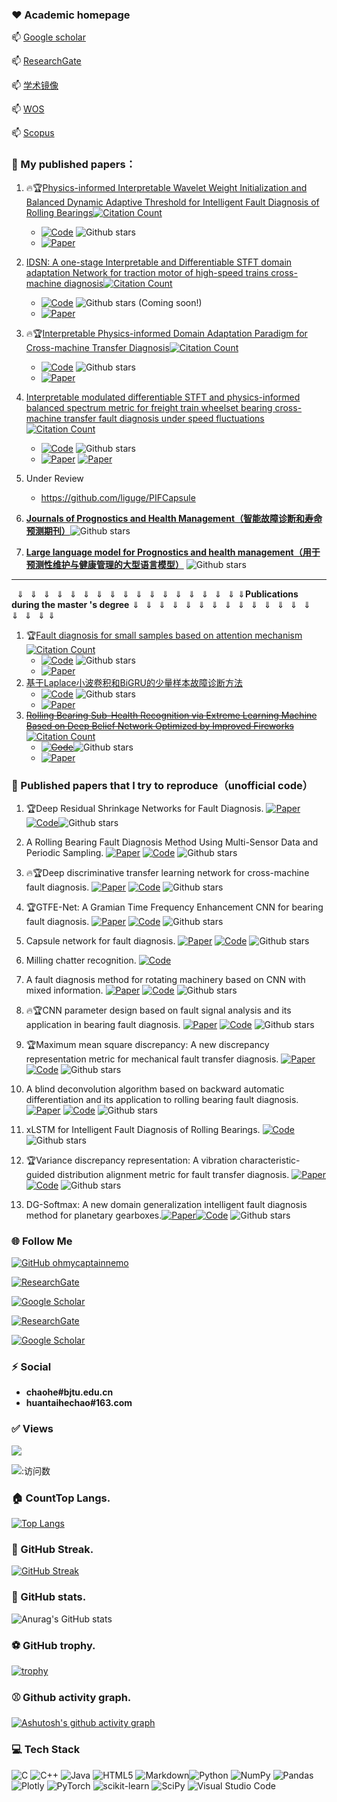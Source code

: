 <!--
**liguge/liguge** is a ✨ _special_ ✨ repository because its `README.md` (this file) appears on your GitHub profile.


<h1 align="center"><img src="https://media.giphy.com/media/1nctTrbXXmMHUVAaOo/giphy.gif" width="100%"></h1>

<h1 align="center">Hi <img src="https://media.giphy.com/media/RzqkoOmhuh86XsECvl/giphy.gif" width="50">, I'm chao He!</h1>

Here are some ideas to get you started:

- 🔭 I’m currently working on ...
- 🌱 I’m currently learning ...
- 👯 I’m looking to collaborate on ...
- 🤔 I’m looking for help with ...
- 💬 Ask me about ...
- 📫 How to reach me: ...
- 😄 Pronouns: ...
- ⚡ Fun fact: ...
-->

### ❤️ Academic homepage

  📫         [Google scholar](https://scholar.google.com/citations?user=1DtpMlAAAAAJ&hl=en)

  📫         [ResearchGate](https://www.researchgate.net/profile/Chao-He-64)

  📫         [学术镜像](https://sc.panda985.com/citations?user=1DtpMlAAAAAJ&hl=zh-CN&oi=sra)

  📫         [WOS](https://www.webofscience.com/wos/author/record/HCJ-0483-2022)

  📫         [Scopus](https://www.scopus.com/authid/detail.uri?authorId=57222401905)


### 🌱 My published papers：
1. :fire::trophy:[Physics-informed Interpretable Wavelet Weight Initialization and Balanced Dynamic Adaptive Threshold for Intelligent Fault Diagnosis of Rolling Bearings](https://doi.org/10.1016/j.jmsy.2023.08.014)[![Citation Count](https://img.shields.io/badge/citations-109-blue)](https://example.com/link_to_your_paper)

   - [![Code](https://img.shields.io/badge/Code-Website-blue.svg?logo=arXiv&logoColor=red)](https://github.com/liguge/EWSNet)  ![Github stars](https://img.shields.io/github/stars/liguge/EWSNet.svg)  
   - [![Paper](https://img.shields.io/badge/Paper-DOI-red.svg?logo=arXiv&logoColor=red)](https://doi.org/10.1016/j.jmsy.2023.08.014)
2. [IDSN: A one-stage Interpretable and Differentiable STFT domain adaptation Network for traction motor of high-speed trains cross-machine diagnosis](https://doi.org/10.1016/j.ymssp.2023.110846)[![Citation Count](https://img.shields.io/badge/citations-50-blue)](https://example.com/link_to_your_paper)
   
   - [![Code](https://img.shields.io/badge/Code-Website-blue.svg?logo=arXiv&logoColor=red)](https://github.com/liguge/IDSN_public)  ![Github stars](https://img.shields.io/github/stars/liguge/IDSN_public.svg)  (Coming soon!)
   - [![Paper](https://img.shields.io/badge/Paper-DOI-red.svg?logo=arXiv&logoColor=red)](https://doi.org/10.1016/j.ymssp.2023.110846)
3. :fire::trophy:[Interpretable Physics-informed Domain Adaptation Paradigm for Cross-machine Transfer Diagnosis](https://doi.org/10.1016/j.knosys.2024.111499)[![Citation Count](https://img.shields.io/badge/citations-60-blue)](https://example.com/link_to_your_paper)

   - [![Code](https://img.shields.io/badge/Code-Website-blue.svg?logo=arXiv&logoColor=red)](https://github.com/liguge/WIDAN)  ![Github stars](https://img.shields.io/github/stars/liguge/WIDAN.svg)  
   - [![Paper](https://img.shields.io/badge/Paper-DOI-red.svg?logo=arXiv&logoColor=red)](https://doi.org/10.1016/j.knosys.2024.111499)
4. [Interpretable modulated differentiable STFT and physics-informed balanced spectrum metric for freight train wheelset bearing cross-machine transfer fault diagnosis under speed fluctuations](https://doi.org/10.1016/j.aei.2024.102568)[![Citation Count](https://img.shields.io/badge/citations-66-blue)](https://example.com/link_to_your_paper)
   
   - [![Code](https://img.shields.io/badge/Code-Website-blue.svg?logo=arXiv&logoColor=red)](https://github.com/liguge/PyDSN)  ![Github stars](https://img.shields.io/github/stars/liguge/PyDSN.svg)  
   - [![Paper](https://img.shields.io/badge/Paper_1-DOI-red.svg?logo=arXiv&logoColor=red)](https://doi.org/10.1016/j.aei.2024.102568)  [![Paper](https://img.shields.io/badge/Paper_2-ARXIV-red.svg?logo=arXiv&logoColor=red)](https://doi.org/10.48550/arXiv.2406.11917)
5. Under Review
   - https://github.com/liguge/PIFCapsule
6. **[Journals of Prognostics and Health Management（智能故障诊断和寿命预测期刊）](https://github.com/liguge/Journals-for-Prognostics-and-Health-Management)**![Github stars](https://img.shields.io/github/stars/liguge/Journals-for-Prognostics-and-Health-Management.svg)
7. **[Large language model for Prognostics and health management（用于预测性维护与健康管理的大型语言模型）](https://github.com/liguge/Large-language-model-for-Prognostics-and-health-management)** ![Github stars](https://img.shields.io/github/stars/liguge/Large-language-model-for-Prognostics-and-health-management.svg)

   

------

   


​                                       $\Downarrow\Downarrow\Downarrow\Downarrow\Downarrow\Downarrow\Downarrow\Downarrow\Downarrow\Downarrow\Downarrow\Downarrow\Downarrow\Downarrow\Downarrow\Downarrow\Downarrow\Downarrow$**Publications during the master 's degree**$\Downarrow\Downarrow\Downarrow\Downarrow\Downarrow\Downarrow\Downarrow\Downarrow\Downarrow\Downarrow\Downarrow\Downarrow\Downarrow\Downarrow\Downarrow\Downarrow\Downarrow\Downarrow$

1. :trophy:[Fault diagnosis for small samples based on attention mechanism](https://doi.org/10.1016/j.measurement.2021.110242) [![Citation Count](https://img.shields.io/badge/citations-220-blue)](https://example.com/link_to_your_paper)   
    - [![Code](https://img.shields.io/badge/Code-Website-blue.svg?logo=arXiv&logoColor=red)](https://github.com/liguge/Fault-diagnosis-for-small-samples-based-on-attention-mechanism)  ![Github stars](https://img.shields.io/github/stars/liguge/Fault-diagnosis-for-small-samples-based-on-attention-mechanism.svg)  
   - [![Paper](https://img.shields.io/badge/Paper-DOI-red.svg?logo=arXiv&logoColor=red)](https://doi.org/10.1016/j.measurement.2021.110242)
3. [基于Laplace小波卷积和BiGRU的少量样本故障诊断方法](https://kns.cnki.net/kcms2/article/abstract?v=YoFA4grnCX4IptBzWglGXApO5AGPdZ156g6v-p2jrPHNmVObS4A1qgfoVQ5DLQmA0tZPfcGejDUBj3Pn0PsDC_CaIm9TKNDyXl3emEIY_kWSGFi3qKnIFL9hMXTytEQaZrlUvmHXxiA=&uniplatform=NZKPT&flag=copy)
    - [![Code](https://img.shields.io/badge/Code-Website-blue.svg?logo=arXiv&logoColor=red)](https://github.com/liguge/DLWCB)  ![Github stars](https://img.shields.io/github/stars/liguge/DLWCB.svg)
   - [![Paper](https://img.shields.io/badge/Paper-DOI-red.svg?logo=arXiv&logoColor=red)](https://kns.cnki.net/kcms2/article/abstract?v=YoFA4grnCX4IptBzWglGXApO5AGPdZ156g6v-p2jrPHNmVObS4A1qgfoVQ5DLQmA0tZPfcGejDUBj3Pn0PsDC_CaIm9TKNDyXl3emEIY_kWSGFi3qKnIFL9hMXTytEQaZrlUvmHXxiA=&uniplatform=NZKPT&flag=copy)
8. ~~[Rolling Bearing Sub-Health Recognition via Extreme Learning Machine Based on Deep Belief Network Optimized by Improved Fireworks](https://doi.org/10.1109/ACCESS.2021.3064962)~~ [![Citation Count](https://img.shields.io/badge/citations-25-blue)](https://example.com/link_to_your_paper)     
    -  ~~[![Code](https://img.shields.io/badge/Code-Website-blue.svg?logo=arXiv&logoColor=red)](https://github.com/liguge/FWA-DBN-ELM-for-intelligent-fault-diagnosis)~~![Github stars](https://img.shields.io/github/stars/liguge/FWA-DBN-ELM-for-intelligent-fault-diagnosis.svg)
    -  [![Paper](https://img.shields.io/badge/Paper-DOI-red.svg?logo=arXiv&logoColor=red)](https://doi.org/10.1109/ACCESS.2021.3064962)




### 💬 Published papers that I try to reproduce（unofficial code）

1. :trophy:Deep Residual Shrinkage Networks for Fault Diagnosis. [![Paper](https://img.shields.io/badge/Paper-DOI-red.svg?logo=arXiv&logoColor=red)](https://doi.org/10.1109/TII.2019.2943898) [![Code](https://img.shields.io/badge/Code-Website-blue.svg?logo=arXiv&logoColor=red)](https://github.com/liguge/Deep-Residual-Shrinkage-Networks-for-intelligent-fault-diagnosis-DRSN-)![Github stars](https://img.shields.io/github/stars/liguge/Deep-Residual-Shrinkage-Networks-for-intelligent-fault-diagnosis-DRSN-.svg)

2. A Rolling Bearing Fault Diagnosis Method Using Multi-Sensor Data and Periodic Sampling. [![Paper](https://img.shields.io/badge/Paper-DOI-red.svg?logo=arXiv&logoColor=red)](https://doi.org/10.1109/ICME52920.2022.9859658) [![Code](https://img.shields.io/badge/Code-Website-blue.svg?logo=arXiv&logoColor=red)](https://github.com/liguge/MDPS_pytorch) ![Github stars](https://img.shields.io/github/stars/liguge/MDPS_pytorch.svg)

3. :fire::trophy:Deep discriminative transfer learning network for cross-machine fault diagnosis. [![Paper](https://img.shields.io/badge/Paper-DOI-red.svg?logo=arXiv&logoColor=red)](https://doi.org/10.1016/j.ymssp.2022.109884) [![Code](https://img.shields.io/badge/Code-Website-blue.svg?logo=arXiv&logoColor=red)](https://github.com/liguge/DDTLN) ![Github stars](https://img.shields.io/github/stars/liguge/DDTLN.svg)

4. :trophy:GTFE-Net: A Gramian Time Frequency Enhancement CNN for bearing fault diagnosis. [![Paper](https://img.shields.io/badge/Paper-DOI-red.svg?logo=arXiv&logoColor=red)](https://doi.org/10.1016/j.engappai.2022.105794) [![Code](https://img.shields.io/badge/Code-Website-blue.svg?logo=arXiv&logoColor=red)](https://github.com/liguge/GTFENet_pytorch) ![Github stars](https://img.shields.io/github/stars/liguge/GTFENet_pytorch.svg)

5. Capsule network for fault diagnosis. [![Paper](https://img.shields.io/badge/Paper-DOI-red.svg?logo=arXiv&logoColor=red)](https://doi.org/10.1109/JSEN.2022.3169341) [![Code](https://img.shields.io/badge/Code-Website-blue.svg?logo=arXiv&logoColor=red)](https://github.com/liguge/Capsule-network-for-fault-diagnosis) ![Github stars](https://img.shields.io/github/stars/liguge/Capsule-network-for-fault-diagnosis.svg)

6. Milling chatter recognition.  [![Code](https://img.shields.io/badge/Code-Website-blue.svg?logo=arXiv&logoColor=red)](https://github.com/liguge/chanzhen)

7. A fault diagnosis method for rotating machinery based on CNN with mixed information. [![Paper](https://img.shields.io/badge/Paper-DOI-red.svg?logo=arXiv&logoColor=red)](https://doi.org/10.1109/TII.2022.3224979) [![Code](https://img.shields.io/badge/Code-Website-blue.svg?logo=arXiv&logoColor=red)](https://github.com/liguge/MIXCNN_pytorch) ![Github stars](https://img.shields.io/github/stars/liguge/MIXCNN_pytorch.svg)

8. :fire::trophy:CNN parameter design based on fault signal analysis and its application in bearing fault diagnosis. [![Paper](https://img.shields.io/badge/Paper-DOI-red.svg?logo=arXiv&logoColor=red)](https://doi.org/10.1016/j.aei.2023.101877) [![Code](https://img.shields.io/badge/Code-Website-blue.svg?logo=arXiv&logoColor=red)](https://github.com/liguge/PGCNN) ![Github stars](https://img.shields.io/github/stars/liguge/PGCNN.svg)

9. :trophy:Maximum mean square discrepancy: A new discrepancy representation metric for mechanical fault transfer diagnosis. [![Paper](https://img.shields.io/badge/Paper-DOI-red.svg?logo=arXiv&logoColor=red)](https://doi.org/10.1016/j.knosys.2023.110748) [![Code](https://img.shields.io/badge/Code-Website-blue.svg?logo=arXiv&logoColor=red)](https://github.com/liguge/MMSD) ![Github stars](https://img.shields.io/github/stars/liguge/MMSD.svg)

10. A blind deconvolution algorithm based on backward automatic differentiation and its application to rolling bearing fault diagnosis. [![Paper](https://img.shields.io/badge/Paper-DOI-red.svg?logo=arXiv&logoColor=red)](https://doi.org/10.1088/1361-6501/ac3fc7) [![Code](https://img.shields.io/badge/Code-Website-blue.svg?logo=arXiv&logoColor=red)](https://github.com/liguge/MAND) ![Github stars](https://img.shields.io/github/stars/liguge/MAND.svg)

11. xLSTM for Intelligent Fault Diagnosis of Rolling Bearings. [![Code](https://img.shields.io/badge/Code-Website-blue.svg?logo=arXiv&logoColor=red)](https://github.com/liguge/xLSTM-for-intelligent-fault-diagnosis-of-rolling-bearings) ![Github stars](https://img.shields.io/github/stars/liguge/xLSTM-for-intelligent-fault-diagnosis-of-rolling-bearings.svg)

12. :trophy:Variance discrepancy representation: A vibration characteristic-guided distribution alignment metric for fault transfer diagnosis. [![Paper](https://img.shields.io/badge/Paper-DOI-red.svg?logo=arXiv&logoColor=red)](https://doi.org/10.1016/j.ymssp.2024.111544) [![Code](https://img.shields.io/badge/Code-Website-blue.svg?logo=arXiv&logoColor=red)](https://github.com/liguge/Variance-discrepancy-representation) ![Github stars](https://img.shields.io/github/stars/liguge/Variance-discrepancy-representation-pytorch.svg)

13. DG-Softmax: A new domain generalization intelligent fault diagnosis method for planetary gearboxes.[![Paper](https://img.shields.io/badge/Paper-DOI-red.svg?logo=arXiv&logoColor=red)](https://doi.org/10.1016/j.ress.2025.111057)[![Code](https://img.shields.io/badge/Code-Website-blue.svg?logo=arXiv&logoColor=red)](https://github.com/liguge/DG-Softmax) ![Github stars](https://img.shields.io/github/stars/liguge/DG-Softmax.svg)




### 🌐 Follow Me

[![GitHub ohmycaptainnemo](https://img.shields.io/github/followers/liguge?label=follow&style=social)](https://github.com/liguge)

[![ResearchGate](https://img.shields.io/badge/ResearchGate-Follow-blue)](https://www.researchgate.net/profile/Chao-He-64)

[![Google Scholar](https://img.shields.io/badge/Google_Scholar-Follow-green)](https://scholar.google.com/citations?user=1DtpMlAAAAAJ&hl=en)

[![ResearchGate](https://img.shields.io/badge/Zhihu-Follow-pink)](https://www.zhihu.com/people/huantaihechao)

[![Google Scholar](https://img.shields.io/badge/Github-Follow-red)](https://github.com/liguge)

### ⚡ Social

 - **chaohe#bjtu.edu.cn**
 - **huantaihechao#163.com**

### ✅ Views
![](http://profile-counter.glitch.me/liguge/count.svg)

![:访问数](https://moe-counter.glitch.me/get/@liguge?theme=gelbooru)

### 🏠 CountTop Langs.

[![Top Langs](https://github-readme-stats.vercel.app/api/top-langs/?username=liguge&layout=compact)](https://github.com/anuraghazra/github-readme-stats)

### 🎁 GitHub Streak.

[![GitHub Streak](https://github-readme-streak-stats.herokuapp.com/?user=liguge&theme=dark)](https://git.io/streak-stats)

### 🏀 GitHub stats.

![Anurag's GitHub stats](https://github-readme-stats.vercel.app/api?username=liguge&show_icons=true&theme=tokyonight)

### ⚽ GitHub trophy.

[![trophy](https://github-profile-trophy.vercel.app/?username=liguge&theme=monokai)](https://github.com/ryo-ma/github-profile-trophy)

### ⚾ Github activity graph.

[![Ashutosh's github activity graph](https://activity-graph.herokuapp.com/graph?username=liguge&theme=xcode)](https://github.com/ashutosh00710/github-readme-activity-graph)
### 💻 Tech Stack

![C](https://img.shields.io/badge/c-%2300599C.svg?style=plastic&logo=c&logoColor=white) ![C++](https://img.shields.io/badge/c++-%2300599C.svg?style=plastic&logo=c%2B%2B&logoColor=white)  ![Java](https://img.shields.io/badge/java-%23ED8B00.svg?style=plastic&logo=java&logoColor=white) ![HTML5](https://img.shields.io/badge/html5-%23E34F26.svg?style=plastic&logo=html5&logoColor=white) ![Markdown](https://img.shields.io/badge/markdown-%23000000.svg?style=plastic&logo=markdown&logoColor=white)![Python](https://img.shields.io/badge/python-3670A0?style=plastic&logo=python&logoColor=ffdd54) ![NumPy](https://img.shields.io/badge/numpy-%23013243.svg?style=plastic&logo=numpy&logoColor=white) ![Pandas](https://img.shields.io/badge/pandas-%23150458.svg?style=plastic&logo=pandas&logoColor=white) ![Plotly](https://img.shields.io/badge/Plotly-%233F4F75.svg?style=plastic&logo=plotly&logoColor=white) ![PyTorch](https://img.shields.io/badge/PyTorch-%23EE4C2C.svg?style=plastic&logo=PyTorch&logoColor=white) ![scikit-learn](https://img.shields.io/badge/scikit--learn-%23F7931E.svg?style=plastic&logo=scikit-learn&logoColor=white) ![SciPy](https://img.shields.io/badge/SciPy-%230C55A5.svg?style=plastic&logo=scipy&logoColor=%white)  ![Visual Studio Code](https://img.shields.io/badge/Visual%20Studio%20Code-0078d7.svg?style=plastic&logo=visual-studio-code&logoColor=white)
